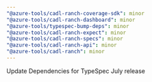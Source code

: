 ```yaml
---
"@azure-tools/cadl-ranch-coverage-sdk": minor
"@azure-tools/cadl-ranch-dashboard": minor
"@azure-tools/typespec-bump-deps": minor
"@azure-tools/cadl-ranch-expect": minor
"@azure-tools/cadl-ranch-specs": minor
"@azure-tools/cadl-ranch-api": minor
"@azure-tools/cadl-ranch": minor
---
```


Update Dependencies for TypeSpec July release
